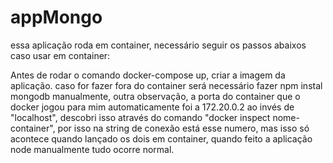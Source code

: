 # appMongo

essa aplicação roda em container, necessário seguir os passos abaixos caso usar em container:

Antes de rodar o comando docker-compose up, criar a imagem da aplicação. 
caso for fazer fora do container será necessário fazer npm instal mongodb manualmente, 
outra observação, a porta do container que o docker jogou para mim automaticamente foi a 172.20.0.2 ao invés de "localhost", 
descobri isso através do comando "docker inspect nome-container", por isso na string de conexão está esse numero, 
mas isso só acontece quando lançado os dois em container, quando feito a aplicação node manualmente tudo ocorre normal.
